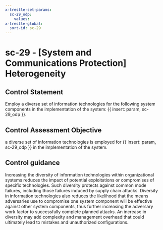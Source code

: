 ```yaml
---
x-trestle-set-params:
  sc-29_odp:
    values:
x-trestle-global:
  sort-id: sc-29
---
```


# sc-29 - \[System and Communications Protection\] Heterogeneity

## Control Statement

Employ a diverse set of information technologies for the following system components in the implementation of the system: {{ insert: param, sc-29_odp }}.

## Control Assessment Objective

a diverse set of information technologies is employed for {{ insert: param, sc-29_odp }} in the implementation of the system.

## Control guidance

Increasing the diversity of information technologies within organizational systems reduces the impact of potential exploitations or compromises of specific technologies. Such diversity protects against common mode failures, including those failures induced by supply chain attacks. Diversity in information technologies also reduces the likelihood that the means adversaries use to compromise one system component will be effective against other system components, thus further increasing the adversary work factor to successfully complete planned attacks. An increase in diversity may add complexity and management overhead that could ultimately lead to mistakes and unauthorized configurations.
